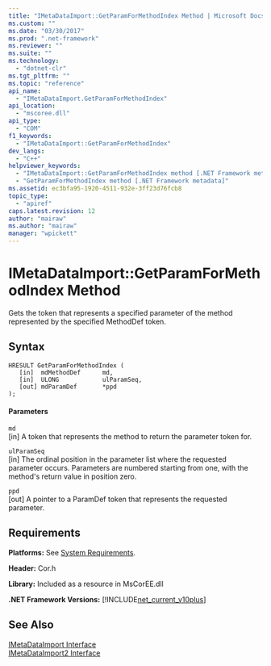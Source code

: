 ```yaml
---
title: "IMetaDataImport::GetParamForMethodIndex Method | Microsoft Docs"
ms.custom: ""
ms.date: "03/30/2017"
ms.prod: ".net-framework"
ms.reviewer: ""
ms.suite: ""
ms.technology: 
  - "dotnet-clr"
ms.tgt_pltfrm: ""
ms.topic: "reference"
api_name: 
  - "IMetaDataImport.GetParamForMethodIndex"
api_location: 
  - "mscoree.dll"
api_type: 
  - "COM"
f1_keywords: 
  - "IMetaDataImport::GetParamForMethodIndex"
dev_langs: 
  - "C++"
helpviewer_keywords: 
  - "IMetaDataImport::GetParamForMethodIndex method [.NET Framework metadata]"
  - "GetParamForMethodIndex method [.NET Framework metadata]"
ms.assetid: ec3bfa95-1920-4511-932e-3ff23d76fcb8
topic_type: 
  - "apiref"
caps.latest.revision: 12
author: "mairaw"
ms.author: "mairaw"
manager: "wpickett"
---
```

# IMetaDataImport::GetParamForMethodIndex Method
Gets the token that represents a specified parameter of the method represented by the specified MethodDef token.  
  
## Syntax  
  
```  
HRESULT GetParamForMethodIndex (  
   [in]  mdMethodDef      md,  
   [in]  ULONG            ulParamSeq,  
   [out] mdParamDef       *ppd  
);  
```  
  
#### Parameters  
 `md`  
 [in] A token that represents the method to return the parameter token for.  
  
 `ulParamSeq`  
 [in] The ordinal position in the parameter list where the requested parameter occurs. Parameters are numbered starting from one, with the method's return value in position zero.  
  
 `ppd`  
 [out] A pointer to a ParamDef token that represents the requested parameter.  
  
## Requirements  
 **Platforms:** See [System Requirements](../../../../docs/framework/get-started/system-requirements.md).  
  
 **Header:** Cor.h  
  
 **Library:** Included as a resource in MsCorEE.dll  
  
 **.NET Framework Versions:** [!INCLUDE[net_current_v10plus](../../../../includes/net-current-v10plus-md.md)]  
  
## See Also  
 [IMetaDataImport Interface](../../../../docs/framework/unmanaged-api/metadata/imetadataimport-interface.md)   
 [IMetaDataImport2 Interface](../../../../docs/framework/unmanaged-api/metadata/imetadataimport2-interface.md)